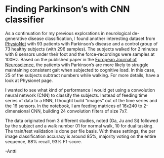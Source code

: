 Finding Parkinson’s with CNN classifier
===================


As a continuation for my previous explorations in neurological de-generative disease classification, I found another interesting dataset from [PhysioNet]( https://www.physionet.org/pn3/gaitpdb/)
 with 93 patients with Parkinson’s disease and a control group of 73 healthy subjects (with 296 samples). The subjects walked for 2 minutes with 8 sensors under their foot and the force-recordings were samples at 100Hz. Based on the published paper in the [European Journal of Neuroscience]( http://www.interactivemetronome.com/imw/IMpublic/Research/Temporal%20Processing/Gait/Research_GAIT%20MATE_dual%20tasking,%20gait%20rhythmicity,%20and%20PD.pdf), the patients with Parkinson’s are more likely to struggle maintaining consistent gait when subjected to cognitive load. In this case, 25 of the subjects subtract numbers while walking. For more details, have a look at Physionet page.

I wanted to see what kind of performance I would get using a convolution neural network (CNN) to classify the subjects. Instead of feeding time series of data to a RNN, I thought build “images” out of the time series and the 16 sensors. In the notebook, I am feeding matrices of 16x240 to 2-dimensional CNN, building 24 convolution filters of size 7x7.

The data originated from 3 different studies, noted (Ga, Ju and Si) followed by the subject and a walk number 01 for normal walk, 10 for dual tasking. The train/test validation is done per file basis. With these settings, the per image classification accuracy is around 85%, majority voting on the entire sequence, 88% recall, 93% F1-score.

-Antti

